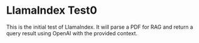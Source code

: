 # LlamaIndex Test0

This is the initial test of LlamaIndex. It will parse a PDF for RAG and return a query result using OpenAI with the provided context.